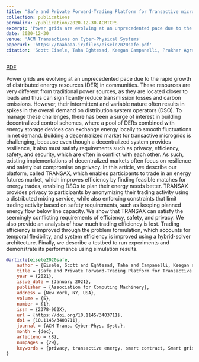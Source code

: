 ```yaml
---
title: "Safe and Private Forward-Trading Platform for Transactive microgrids"
collection: publications
permalink: /publication/2020-12-30-ACMTCPS
excerpt: 'Power grids are evolving at an unprecedented pace due to the rapid growth of distributed energy resources (DER) in communities. These resources are very different from traditional power sources, as they are located closer to loads and thus can significantly reduce transmission losses and carbon emissions. However, their intermittent and variable nature often results in spikes in the overall demand on distribution system operators (DSO). To manage these challenges, there has been a surge of interest in building decentralized control schemes, where a pool of DERs combined with energy storage devices can exchange energy locally to smooth fluctuations in net demand. Building a decentralized market for transactive microgrids is challenging, because even though a decentralized system provides resilience, it also must satisfy requirements such as privacy, efficiency, safety, and security, which are often in conflict with each other. As such, existing implementations of decentralized markets often focus on resilience and safety but compromise on privacy. In this article, we describe our platform, called TRANSAX, which enables participants to trade in an energy futures market, which improves efficiency by finding feasible matches for energy trades, enabling DSOs to plan their energy needs better. TRANSAX provides privacy to participants by anonymizing their trading activity using a distributed mixing service, while also enforcing constraints that limit trading activity based on safety requirements, such as keeping planned energy flow below line capacity. We show that TRANSAX can satisfy the seemingly conflicting requirements of efficiency, safety, and privacy. We also provide an analysis of how much trading efficiency is lost. Trading efficiency is improved through the problem formulation, which accounts for temporal flexibility, and system efficiency is improved using a hybrid-solver architecture. Finally, we describe a testbed to run experiments and demonstrate its performance using simulation results.'
date: 2020-12-30
venue: 'ACM Transactions on Cyber-Physical Systems'
paperurl: 'https://taahaaa.ir/files/eisele2020safe.pdf'
citation: 'Scott Eisele, Taha Eghtesad, Keegan Campanelli, Prakhar Agrawal, Aron Laszka, and Abhishek Dubey. 2021. Safe and Private Forward-trading Platform for Transactive Microgrids. ACM Trans. Cyber-Phys. Syst. 5, 1, Article 8 (January 2021), 29 pages. DOI:https://doi.org/10.1145/3403711'
---
```


<a href='https://taahaaa.ir/files/eisele2020safe.pdf' class='btn' title='Download PDF'><i class='fab fa-file-pdf'></i><span> PDF</span></a>

Power grids are evolving at an unprecedented pace due to the rapid growth of distributed energy resources (DER) in communities. These resources are very different from traditional power sources, as they are located closer to loads and thus can significantly reduce transmission losses and carbon emissions. However, their intermittent and variable nature often results in spikes in the overall demand on distribution system operators (DSO). To manage these challenges, there has been a surge of interest in building decentralized control schemes, where a pool of DERs combined with energy storage devices can exchange energy locally to smooth fluctuations in net demand. Building a decentralized market for transactive microgrids is challenging, because even though a decentralized system provides resilience, it also must satisfy requirements such as privacy, efficiency, safety, and security, which are often in conflict with each other. As such, existing implementations of decentralized markets often focus on resilience and safety but compromise on privacy. In this article, we describe our platform, called TRANSAX, which enables participants to trade in an energy futures market, which improves efficiency by finding feasible matches for energy trades, enabling DSOs to plan their energy needs better. TRANSAX provides privacy to participants by anonymizing their trading activity using a distributed mixing service, while also enforcing constraints that limit trading activity based on safety requirements, such as keeping planned energy flow below line capacity. We show that TRANSAX can satisfy the seemingly conflicting requirements of efficiency, safety, and privacy. We also provide an analysis of how much trading efficiency is lost. Trading efficiency is improved through the problem formulation, which accounts for temporal flexibility, and system efficiency is improved using a hybrid-solver architecture. Finally, we describe a testbed to run experiments and demonstrate its performance using simulation results.

```bibtex
@article{eisele2020safe,
	author = {Eisele, Scott and Eghtesad, Taha and Campanelli, Keegan and Agrawal, Prakhar and Laszka, Aron and Dubey, Abhishek},
	title = {Safe and Private Forward-Trading Platform for Transactive Microgrids},
	year = {2021},
	issue_date = {January 2021},
	publisher = {Association for Computing Machinery},
	address = {New York, NY, USA},
	volume = {5},
	number = {1},
	issn = {2378-962X},
	url = {https://doi.org/10.1145/3403711},
	doi = {10.1145/3403711},
	journal = {ACM Trans. Cyber-Phys. Syst.},
	month = {dec},
	articleno = {8},
	numpages = {29},
	keywords = {privacy, transactive energy, smart contract, Smart grid, blockchain, decentralized application, cyber-physical system,distributed ledger}
}
```